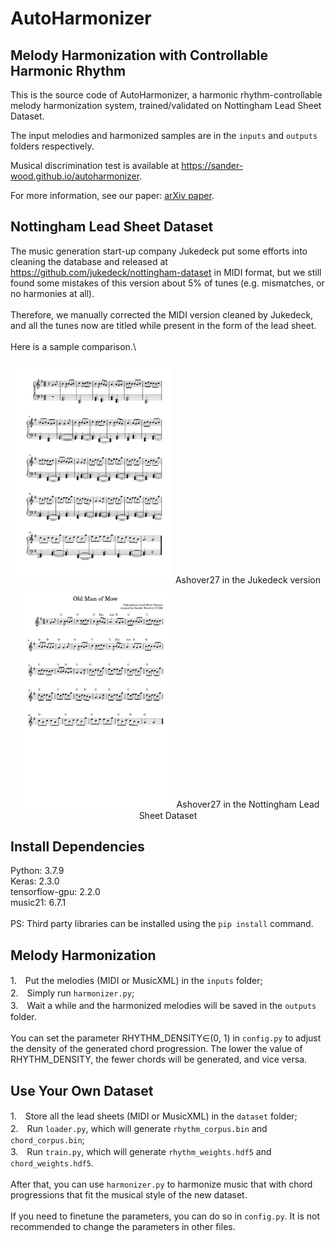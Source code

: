 # AutoHarmonizer

## Melody Harmonization with Controllable Harmonic Rhythm

This is the source code of AutoHarmonizer, a harmonic rhythm-controllable melody harmonization system, trained/validated on Nottingham Lead Sheet Dataset.  
  
The input melodies and harmonized samples are in the `inputs` and `outputs` folders respectively.  
  
Musical discrimination test is available at https://sander-wood.github.io/autoharmonizer.  
  
For more information, see our paper: [arXiv paper](https://www.overleaf.com/project/61837c3a1936bf9bea54a14a).  
  
## Nottingham Lead Sheet Dataset

The music generation start-up company Jukedeck put some efforts into cleaning the database and released at https://github.com/jukedeck/nottingham-dataset in MIDI format, but we still found some mistakes of this version about 5% of tunes (e.g. mismatches, or no harmonies at all).\
\
Therefore, we manually corrected the MIDI version cleaned by Jukedeck, and all the tunes now are titled while present in the form of the lead sheet.\
\
Here is a sample comparison.\
<div align="center">
  <img src=https://github.com/sander-wood/autoharmonizer/blob/homepage/readme/Picture2-1.png width=50% />
  Ashover27 in the Jukedeck version
</div>
<div align="center">
  <img src=https://github.com/sander-wood/autoharmonizer/blob/homepage/readme/Picture1-1.png width=50% />
  Ashover27 in the Nottingham Lead Sheet Dataset
</div>

## Install Dependencies
Python: 3.7.9\
Keras: 2.3.0\
tensorflow-gpu: 2.2.0\
music21: 6.7.1\
\
PS: Third party libraries can be installed using the `pip install` command.

## Melody Harmonization
1.　Put the melodies (MIDI or MusicXML) in the `inputs` folder;\
2.　Simply run `harmonizer.py`;\
3.　Wait a while and the harmonized melodies will be saved in the `outputs` folder.\
\
You can set the parameter RHYTHM_DENSITY∈(0, 1) in `config.py` to adjust the density of the generated chord progression. The lower the value of RHYTHM_DENSITY, the fewer chords will be generated, and vice versa.

## Use Your Own Dataset
1.　Store all the lead sheets (MIDI or MusicXML) in the `dataset` folder;\
2.　Run `loader.py`, which will generate `rhythm_corpus.bin` and `chord_corpus.bin`; \
3.　Run `train.py`, which will generate `rhythm_weights.hdf5` and `chord_weights.hdf5`.\
\
After that, you can use `harmonizer.py` to harmonize music that with chord progressions that fit the musical style of the new dataset. \
\
If you need to finetune the parameters, you can do so in `config.py`. It is not recommended to change the parameters in other files.
